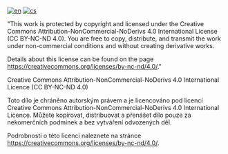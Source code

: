 [![en](https://img.shields.io/badge/lang-en-red.svg)](https://github.com/PepikVaio/reMarkable_Template/tree/main/re-Planner)
[![cs](https://img.shields.io/badge/lang-cs-springgreen.svg)](https://github.com/PepikVaio/reMarkable_Template/blob/main/re-Planner/.github/README.cs.md)

 	
"This work is protected by copyright and licensed under the Creative Commons Attribution-NonCommercial-NoDerivs 4.0 International License (CC BY-NC-ND 4.0). You are free to copy, distribute, and transmit the work under non-commercial conditions and without creating derivative works.

Details about this license can be found on the page https://creativecommons.org/licenses/by-nc-nd/4.0/."





Creative Commons Attribution-NonCommercial-NoDerivs 4.0 International Licence (CC BY-NC-ND 4.0)

Toto dílo je chráněno autorským právem a je licencováno pod licencí Creative Commons Attribution-NonCommercial-NoDerivs 4.0 International Licence. Můžete kopírovat, distribuovat a přenášet dílo pouze za nekomerčních podmínek a bez vytváření odvozených děl.

Podrobnosti o této licenci naleznete na stránce https://creativecommons.org/licenses/by-nc-nd/4.0/.

